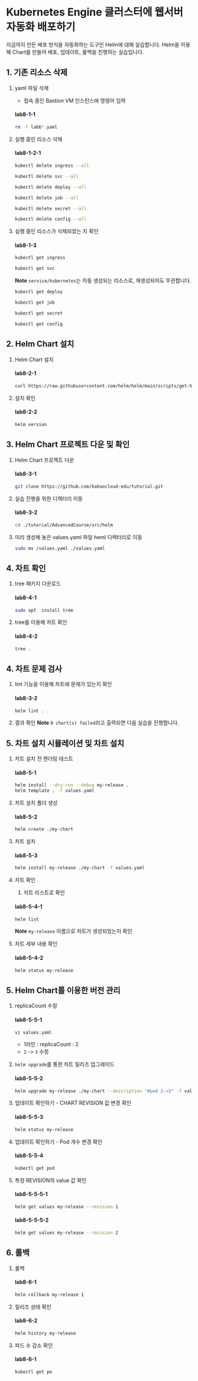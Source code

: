 # Kubernetes Engine 클러스터에 웹서버 자동화 배포하기

지금까지 만든 배포 방식을 자동화하는 도구인 Helm에 대해 실습합니다. Helm을 이용해 Chart를 만들어 배포, 업데이트, 롤백을 진행하는 실습입니다.


## 1. 기존 리소스 삭제

1. yaml 파일 삭제
   - 접속 중인 Bastion VM 인스턴스에 명령어 입력
   #### **lab8-1-1**
   ```bash
   rm -f lab6*.yaml
   ```

2. 실행 중인 리소스 삭제
   #### **lab8-1-2-1**
   ```bash
   kubectl delete ingress --all
   ```
   
   ```bash
   kubectl delete svc --all
   ```

   ```bash
   kubectl delete deploy --all
   ```
   
   ```bash
   kubectl delete job --all
   ```
   
   ```bash
   kubectl delete secret --all
   ```
   
   ```bash
   kubectl delete config --all
   ```

   
4. 실행 중인 리소스가 삭제되었는 지 확인
   #### **lab8-1-3**
   ```bash
   kubectl get ingress
   ```

   ```bash
   kubectl get svc
   ```
   **Note** `service/kubernetes`는 자동 생성되는 리소스로, 재생성되어도 무관합니다.
   
   ```bash
   kubectl get deploy
   ```
   ```bash
   kubectl get job
   ```
   ```bash
   kubectl get secret
   ```
   ```bash
   kubectl get config
   ```


## 2. Helm Chart 설치


1. Helm Chart 설치
   #### **lab8-2-1**
   ```bash
   curl https://raw.githubusercontent.com/helm/helm/main/scripts/get-helm-3 | bash
   ```

2. 설치 확인
   #### **lab8-2-2**
   ```bash
   helm version
   ```

## 3. Helm Chart 프로젝트 다운 및 확인


1. Helm Chart 프로젝트 다운
   #### **lab8-3-1**
   ```bash
   git clone https://github.com/kakaocloud-edu/tutorial.git
   ```

2. 실습 진행을 위한 디렉터리 이동
   #### **lab8-3-2**
   ```bash
   cd ./tutorial/AdvancedCourse/src/helm
   ```

3. 미리 생성해 놓은 values.yaml 파일 heml 디렉터리로 이동
   ```bash
   sudo mv /values.yaml ./values.yaml
   ```

## 4. 차트 확인


1. tree 패키지 다운로드
   #### **lab8-4-1**
   ```bash
   sudo apt  install tree
   ```

2. tree를 이용해 차트 확인
   #### **lab8-4-2**
   ```bash
   tree .
   ```

## 4. 차트 문제 검사


1. lint 기능을 이용해 차트에 문제가 있는지 확인
   #### **lab8-3-2**
   ```bash
   helm lint .
   ```

2. 결과 확인
   **Note** `0 chart(s) failed`라고 출력되면 다음 실습을 진행합니다.

## 5. 차트 설치 시뮬레이션 및 차트 설치


1. 차트 설치 전 랜더링 테스트

   #### **lab8-5-1**
   ```bash
   helm install --dry-run --debug my-release .
   helm template . -f values.yaml
   ```

2. 차트 설치 폴더 생성
   #### **lab8-5-2**
   ```bash
   helm create ./my-chart
   ```

3. 차트 설치 
   #### **lab8-5-3**
   ```bash
   helm install my-release ./my-chart -f values.yaml
   ```

4. 차트 확인

   1. 차트 리스트로 확인
   #### **lab8-5-4-1**
   ```bash
   helm list
   ```
   **Note** `my-release` 이름으로 차트가 생성되었는지 확인
   

2. 차트 세부 내용 확인
   #### **lab8-5-4-2**
   ```bash
   helm status my-release   
   ```


## 5. Helm Chart를 이용한 버전 관리

1. replicaCount 수정
   #### **lab8-5-5-1**
   ```bash
   vi values.yaml
   ```
   - 1라인 : replicaCount : 2
   - `2` -> `3` 수정

2. `helm upgrade`를 통한 차트 릴리즈 업그레이드

   #### **lab8-5-5-2**
   ```bash
   helm upgrade my-release ./my-chart --description "#pod 2->3" -f values.yaml
   ```
   
3. 업데이트 확인하기 - CHART REVISION 값 변경 확인
   
   #### **lab8-5-5-3**
   ```bash
   helm status my-release
   ```

4. 업데이트 확인하기 - Pod 개수 변경 확인
   
   #### **lab8-5-5-4**
   ```bash
   kubectl get pod
   ```

5. 특정 REVISION의 value 값 확인

   #### **lab8-5-5-5-1**
   ```bash
   helm get values my-release --revision 1
   ```

   #### **lab8-5-5-5-2**
   ```bash
   helm get values my-release --revision 2
   ```

## 6. 롤백


1. 롤백
   #### **lab8-6-1**
   ```bash
   helm rollback my-release 1
   ```

2. 릴리즈 상태 확인
   #### **lab8-6-2**
   ```bash
   helm history my-release
   ```

3. 파드 수 감소 확인
   #### **lab8-6-1**
   ```bash
   kubectl get po
   ```
